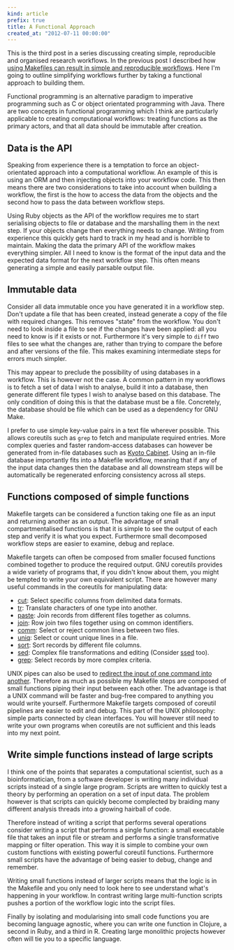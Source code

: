 ```yaml
---
kind: article
prefix: true
title: A Functional Approach
created_at: "2012-07-11 00:00:00"
---
```


This is the third post in a series discussing creating simple, reproducible and
organised research workflows. In the previous post I described how [using
Makefiles can result in simple and reproducible workflows][make]. Here I'm
going to outline simplifying workflows further by taking a functional approach
to building them.

[make]: /post/decomplected-workflows-makefile/

Functional programming is an alternative paradigm to imperative programming
such as C or object orientated programming with Java. There are two concepts in
functional programming which I think are particularly applicable to creating
computational workflows: treating functions as the primary actors, and that all
data should be immutable after creation.

## Data is the API

Speaking from experience there is a temptation to force an object-orientated
approach into a computational workflow. An example of this is using an ORM and
then injecting objects into your workflow code. This then means there are two
considerations to take into account when building a workflow, the first is the
how to access the data from the objects and the second how to pass the data
between workflow steps.

Using Ruby objects as the API of the workflow requires me to start serialising
objects to file or database and the marshalling them in the next step. If your
objects change then everything needs to change. Writing from experience this
quickly gets hard to track in my head and is horrible to maintain. Making the
data the primary API of the workflow makes everything simpler. All I need to
know is the format of the input data and the expected data format for the next
workflow step. This often means generating a simple and easily parsable output
file.

## Immutable data

Consider all data immutable once you have generated it in a workflow step.
Don't update a file that has been created, instead generate a copy of the file
with required changes. This removes "state" from the workflow. You don't need
to look inside a file to see if the changes have been applied: all you need to
know is if it exists or not. Furthermore it's very simple to `diff` two files
to see what the changes are, rather than trying to compare the before and after
versions of the file. This makes examining intermediate steps for errors much
simpler.

This may appear to preclude the possibility of using databases in a workflow.
This is however not the case. A common pattern in my workflows is to fetch a
set of data I wish to analyse, build it into a database, then generate
different file types I wish to analyse based on this database. The only
condition of doing this is that the database must be a file. Concretely, the
database should be file which can be used as a dependency for GNU Make.

I prefer to use simple key-value pairs in a text file wherever possible. This
allows coreutils such as `grep` to fetch and manipulate required entries. More
complex queries and faster random-access databases can however be generated
from in-file databases such as [Kyoto Cabinet][kyoto]. Using an in-file
database importantly fits into a Makefile workflow, meaning that if any of the
input data changes then the database and all downstream steps will be
automatically be regenerated enforcing consistency across all steps.

[kyoto]: http://fallabs.com/kyotocabinet/

## Functions composed of simple functions

Makefile targets can be considered a function taking one file as an input and
returning another as an output. The advantage of small compartmentalised
functions is that it is simple to see the output of each step and verify it is
what you expect. Furthermore small decomposed workflow steps are easier to
examine, debug and replace.

Makefile targets can often be composed from smaller focused functions combined
together to produce the required output. GNU coreutils provides a wide variety
of programs that, if you didn't know about them, you might be tempted to write
your own equivalent script. There are however many useful commands in the
coreutils for manipulating data:

  * [cut][]: Select specific columns from delimited data formats.
  * [tr][]: Translate characters of one type into another.
  * [paste][]: Join records from different files together as columns.
  * [join][]: Row join two files together using on common identifiers.
  * [comm][]: Select or reject common lines between two files.
  * [uniq][]: Select or count unique lines in a file.
  * [sort][]: Sort records by different file columns.
  * [sed][]: Complex file transformations and editing (Consider [ssed][] too).
  * [grep][]: Select records by more complex criteria.

[cut]: http://man.cx/cut
[tr]: http://man.cx/tr
[paste]: http://man.cx/paste
[join]: http://man.cx/join
[comm]: http://man.cx/comm
[uniq]: http://man.cx/uniq
[sort]: http://man.cx/sort
[sed]: http://man.cx/sed
[grep]: http://man.cx/grep
[ssed]: https://launchpad.net/ssed/

UNIX pipes can also be used to [redirect the input of one command into
another][pipes]. Therefore as much as possible my Makefile steps are composed
of small functions piping their input between each other. The advantage is that
a UNIX command will be faster and bug-free compared to anything you would write
yourself. Furthermore Makefile targets composed of coreutil pipelines are easier
to edit and debug. This part of the UNIX philosophy: simple parts connected by
clean interfaces. You will however still need to write your own programs when
coreutils are not sufficient and this leads into my next point.

[pipes]: http://linfo.org/pipe.html

## Write simple functions instead of large scripts

I think one of the points that separates a computational scientist, such as a
bioinformatician, from a software developer is writing many individual scripts
instead of a single large program. Scripts are written to quickly test a theory
by performing an operation on a set of input data. The problem however is that
scripts can quickly become complected by braiding many different analysis
threads into a growing hairball of code.

Therefore instead of writing a script that performs several operations consider
writing a script that performs a single function: a small executable file that
takes an input file or stream and performs a single transformative mapping or
filter operation. This way it is simple to combine your own custom functions
with existing powerful coreutil functions. Furthermore small scripts have the
advantage of being easier to debug, change and remember.

Writing small functions instead of larger scripts means that the logic is in
the Makefile and you only need to look here to see understand what's happening
in your workflow. In contrast writing large multi-function scripts pushes a
portion of the workflow logic into the script files. 

Finally by isolating and modularising into small code functions you are
becoming language agnostic, where you can write one function in Clojure, a
second in Ruby, and a third in R. Creating large monolithic projects however
often will tie you to a specific language.
